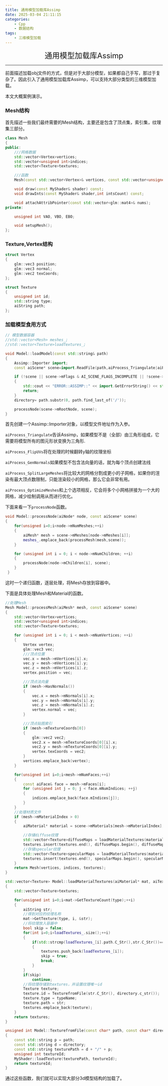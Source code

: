 ```yaml
---
title: 通用模型加载库Assimp
date: 2025-03-04 21:11:15
categories:
    - Cpp
    - 数据结构
tags:
    - 三维模型加载
---
```


<div align='center' ><font size=5>通用模型加载库Assimp</font></div>

***********

前面描述加载obj文件的方式，但是对于大部分模型，如果都自己手写，那过于复杂了。因此引入了通用模型加载库Assimp，可以支持大部分类型的三维模型加载。

本文大概案例演示。

### Mesh结构
首先描述一些我们最终需要的Mesh结构，主要还是包含了顶点集，索引集，纹理集三部分。

```c++
class Mesh
{
public:
	///网格数据
	std::vector<Vertex>vertices;
	std::vector<unsigned int>indices;
	std::vector<Texture>textures;

	///函数
	Mesh(const std::vector<Vertex>& vertices, const std::vector<unsigned int>& indices, const std::vector<Texture>& textures);

	void draw(const MyShader& shader) const;
	void drawInts(const MyShader& shader,int intsCount) const;

	void attachAttribPointer(const std::vector<glm::mat4>& nums);
private:

	unsigned int VAO, VBO, EBO;

	void setupMesh();
};
```

### Texture,Vertex结构
```c++
struct Vertex
{
	glm::vec3 position;
	glm::vec3 normal;
	glm::vec2 texCoords;
};

struct Texture
{
	unsigned int id;
	std::string type;
	aiString path;
};
```

### 加载模型食用方式
```c++
// 模型数据容器  
//std::vector<Mesh> meshes_;
//std::vector<Texture>loadTextures_;

void Model::loadModel(const std::string& path)
{
	Assimp::Importer import;
	const aiScene* scene=import.ReadFile(path,aiProcess_Triangulate|aiProcess_FlipUVs);

	if (!scene || scene->mFlags & AI_SCENE_FLAGS_INCOMPLETE || !scene->mRootNode)
	{
		std::cout << "ERROR::ASSIMP::" << import.GetErrorString() << std::endl;
		return;
	}
	directory= path.substr(0, path.find_last_of('/'));

	processNode(scene->mRootNode, scene);
}
```

首先创建一个Assimp::Importer对象，以模型文件地址作为入参。

``aiProcess_Triangulate``告诉Assimp，如果模型不是（全部）由三角形组成，它需要将模型所有的图元形状变换为三角形.

``aiProcess_FlipUVs``将在处理的时候翻转y轴的纹理坐标

``aiProcess_GenNormals``如果模型不包含法向量的话，就为每个顶点创建法线

``aiProcess_SplitLargeMeshes``将比较大的网格分割成更小的子网格，如果你的渲染有最大顶点数限制，只能渲染较小的网格，那么它会非常有用。

``aiProcess_OptimizeMeshes``和上个选项相反，它会将多个小网格拼接为一个大的网格，减少绘制调用从而进行优化。

下面来看一下``processNode``函数。
```c++
void Model::processNode(aiNode* node, const aiScene* scene)
{
	for(unsigned i=0;i<node->mNumMeshes;++i)
	{
		aiMesh* mesh = scene->mMeshes[node->mMeshes[i]];
		meshes_.emplace_back(processMesh(mesh,scene));
	}

	for (unsigned int i = 0; i < node->mNumChildren; ++i)
	{
		processNode(node->mChildren[i], scene);
	}
 }
```
这时一个递归函数，逐层处理，将Mesh存放到容器中。

下面是具体处理Mesh和Material的函数。
```c++
//处理Mesh
Mesh Model::processMesh(aiMesh* mesh, const aiScene* scene)
{
	std::vector<Vertex>vertices;
	std::vector<unsigned int>indices;
	std::vector<Texture>textures;

	for (unsigned int i = 0; i < mesh->mNumVertices; ++i)
	{
		Vertex vertex;
		glm::vec3 vec;
		///顶点位置
		vec.x = mesh->mVertices[i].x;
		vec.y = mesh->mVertices[i].y;
		vec.z = mesh->mVertices[i].z;
		vertex.position = vec;

		///顶点法向量
		if (mesh->HasNormals())
		{
			vec.x = mesh->mNormals[i].x;
			vec.y = mesh->mNormals[i].y;
			vec.z = mesh->mNormals[i].z;
			vertex.normal = vec;
		}

		///顶点贴图索引
		if (mesh->mTextureCoords[0])
		{
			glm::vec2 vec2;
			vec2.x = mesh->mTextureCoords[0][i].x;
			vec2.y = mesh->mTextureCoords[0][i].y;
			vertex.texCoords = vec2;
		}
		vertices.emplace_back(vertex);
	}

	for(unsigned int i=0;i<mesh->mNumFaces;++i)
	{
		const aiFace& face = mesh->mFaces[i];
		for (unsigned int j = 0; j < face.mNumIndices; ++j)
		{
			indices.emplace_back(face.mIndices[j]);
		}
	}
    //处理材质文件
	if (mesh->mMaterialIndex > 0)
	{
		aiMaterial* material = scene->mMaterials[mesh->mMaterialIndex];

        //存储diffuse纹理
		std::vector<Texture>diffuseMaps = loadMaterialTextures(material, aiTextureType_DIFFUSE, "texture_diffuse");
		textures.insert(textures.end(), diffuseMaps.begin(), diffuseMaps.end());
        //存储specular纹理
		std::vector<Texture>specularMaps = loadMaterialTextures(material, aiTextureType_SPECULAR, "texture_specular");
		textures.insert(textures.end(), specularMaps.begin(), specularMaps.end());
	}
	return Mesh(vertices, indices, textures);
}

std::vector<Texture> Model::loadMaterialTextures(aiMaterial* mat, aiTextureType type, std::string typeName)
{
	std::vector<Texture>textures;

	for(unsigned int i=0;i<mat->GetTextureCount(type);++i)
	{
		aiString str;
        //得到对应的纹理名称
		mat->GetTexture(type, i, &str);
        //将纹理放入容器中
		bool skip = false;
		for(int i=0;i<loadTextures_.size();++i)
		{
			if(std::strcmp(loadTextures_[i].path.C_Str(),str.C_Str())==0)
			{
				textures.push_back(loadTextures_[i]);
				skip = true;
				break;
			}
		}
		if(skip)
			continue;
        //将纹理存储到textures，并设置纹理唯一id
		Texture texture;
		texture.id = TexturefromFile(str.C_Str(), directory.c_str());
		texture.type = typeName;
		texture.path = str;
		textures.emplace_back(texture);
	}
	return textures;
}

unsigned int Model::TexturefromFile(const char* path, const char* directory)
{
	const std::string p = path;
	const std::string d = directory;
	const std::string texturePath = d + "/" + p;
	unsigned int textureId;
	MyShader::loadTexture(texturePath, textureId);
	return textureId;
}
```

通过这些函数，我们就可以实现大部分3d模型结构的加载了。


